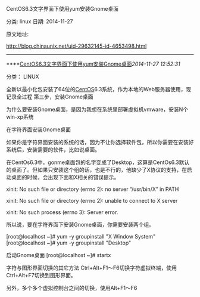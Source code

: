 CentOS6.3文字界面下使用yum安装Gnome桌面

分类: linux
日期: 2014-11-27

原文地址: 

http://blog.chinaunix.net/uid-29632145-id-4653498.html

------

****[CentOS6.3文字界面下使用yum安装Gnome桌面]()*2014-11-27 12:52:31*

分类： LINUX

全新以最小化包安装了64位的[CentOS](http://www.linuxidc.com/topicnews.aspx?tid=14)6.3系统，作为本地的Web服务器使用，现记录全过程
第三步，安装Gnome桌面

为什么要安装Gnome桌面，是因为我想在系统里部署虚拟机vmware，安装N个win-xp系统

在字符界面安装Gnome桌面

如果你是字符界面安装的系统的话，因为不让你选择软件包，所以你需要在安装好系统后，安装需要的软件，比如说桌面。

在CentOs6.3中，gonme桌面包的名字变成了Desktop，这算是CentOs6.3默认的桌面了。但如果只安装这个组的话，也是不行的，他缺少了X协议的支持，在启动桌面的时候，会出现下面和X相关的错误提示。

xinit: No such file or directory (errno 2): no server “/usr/bin/X” in PATH

xinit: No such file or directory (errno 2): unable to connect to X server

xinit: No such process (errno 3): Server error.

所以说，要在字符界面下安装Gnome桌面，你需要安装两个组。

[root@localhost ~]# yum -y groupinstall "X Window System"
[root@localhost ~]# yum -y groupinstall "Desktop"

启动Gnome桌面
[root@localhost ~]# startx

字符与图形界面切换的其它方法
Ctrl+Alt+F1～F6切换字符虚拟终端，使用Ctrl+Alt+F7切换到图形界面。

另外，多个多个虚拟控制台之间的切换，使用Alt+F1～F6